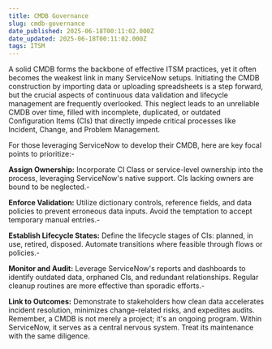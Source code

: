 ```yaml
---
title: CMDB Governance
slug: cmdb-governance
date_published: 2025-06-18T00:11:02.000Z
date_updated: 2025-06-18T00:11:02.000Z
tags: ITSM
---
```


A solid CMDB forms the backbone of effective ITSM practices, yet it often becomes the weakest link in many ServiceNow setups. Initiating the CMDB construction by importing data or uploading spreadsheets is a step forward, but the crucial aspects of continuous data validation and lifecycle management are frequently overlooked. This neglect leads to an unreliable CMDB over time, filled with incomplete, duplicated, or outdated Configuration Items (CIs) that directly impede critical processes like Incident, Change, and Problem Management.

For those leveraging ServiceNow to develop their CMDB, here are key focal points to prioritize:- 

**Assign Ownership:** Incorporate CI Class or service-level ownership into the process, leveraging ServiceNow's native support. CIs lacking owners are bound to be neglected.- 

**Enforce Validation:** Utilize dictionary controls, reference fields, and data policies to prevent erroneous data inputs. Avoid the temptation to accept temporary manual entries.- 

**Establish Lifecycle States:** Define the lifecycle stages of CIs: planned, in use, retired, disposed. Automate transitions where feasible through flows or policies.- 

**Monitor and Audit:** Leverage ServiceNow's reports and dashboards to identify outdated data, orphaned CIs, and redundant relationships. Regular cleanup routines are more effective than sporadic efforts.- 

**Link to Outcomes:** Demonstrate to stakeholders how clean data accelerates incident resolution, minimizes change-related risks, and expedites audits. Remember, a CMDB is not merely a project; it's an ongoing program. Within ServiceNow, it serves as a central nervous system. Treat its maintenance with the same diligence.
